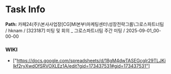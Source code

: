 # Task Info

**Path:** 카페24(주)\본사사업장\[CG]MI본부\마케팅센터\성장전략그룹\그로스파트너팀 / hknam / [323187] 미팅 및 회의 _ 그로스파트너팀 주간 미팅 / 2025-09-01_00-00-00

### WIKI
- ["https://docs.google.com/spreadsheets/d/18gM4dwTASEGcgIr29TLJKiIkf2ryXwdOfSRVOXLEz1A/edit?gid=173437531#gid=173437531"]

